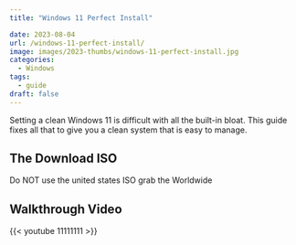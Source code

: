 ```yaml
---
title: "Windows 11 Perfect Install"

date: 2023-08-04
url: /windows-11-perfect-install/
image: images/2023-thumbs/windows-11-perfect-install.jpg
categories:
  - Windows
tags:
  - guide
draft: false
---
```

Setting a clean Windows 11 is difficult with all the built-in bloat. This guide fixes all that to give you a clean system that is easy to manage.
<!--more-->

## The Download ISO

Do NOT use the united states ISO grab the Worldwide


## Walkthrough Video

{{< youtube 11111111 >}}
